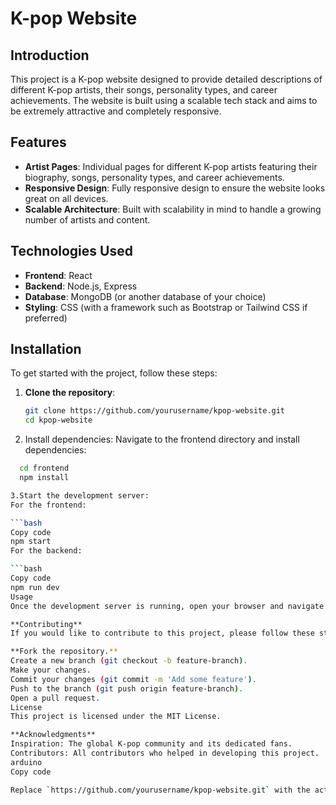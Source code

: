 # K-pop Website

## Introduction

This project is a K-pop website designed to provide detailed descriptions of different K-pop artists, their songs, personality types, and career achievements. The website is built using a scalable tech stack and aims to be extremely attractive and completely responsive.

## Features

- **Artist Pages**: Individual pages for different K-pop artists featuring their biography, songs, personality types, and career achievements.
- **Responsive Design**: Fully responsive design to ensure the website looks great on all devices.
- **Scalable Architecture**: Built with scalability in mind to handle a growing number of artists and content.

## Technologies Used

- **Frontend**: React
- **Backend**: Node.js, Express
- **Database**: MongoDB (or another database of your choice)
- **Styling**: CSS (with a framework such as Bootstrap or Tailwind CSS if preferred)

## Installation

To get started with the project, follow these steps:

1. **Clone the repository**:
   ```bash
   git clone https://github.com/yourusername/kpop-website.git
   cd kpop-website
2. Install dependencies:
Navigate to the frontend directory and install dependencies:
 ```bash
   cd frontend
   npm install

3.Start the development server:
For the frontend:

 ```bash
Copy code
npm start
For the backend:

 ```bash
Copy code
npm run dev
Usage
Once the development server is running, open your browser and navigate to http://localhost:3000 to view the website. You can add, update, and view information about different K-pop artists.

**Contributing**
If you would like to contribute to this project, please follow these steps:

**Fork the repository.**
Create a new branch (git checkout -b feature-branch).
Make your changes.
Commit your changes (git commit -m 'Add some feature').
Push to the branch (git push origin feature-branch).
Open a pull request.
License
This project is licensed under the MIT License.

**Acknowledgments**
Inspiration: The global K-pop community and its dedicated fans.
Contributors: All contributors who helped in developing this project.
arduino
Copy code

Replace `https://github.com/yourusername/kpop-website.git` with the actual URL of your GitHub repository. You can add more details and sections as needed for your project. Save this content in a file named `README.md` in the root directory of your project.










